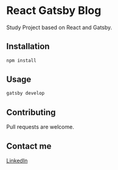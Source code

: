 # React Gatsby Blog

Study Project based on React and Gatsby.

## Installation

```bash
npm install
```

## Usage

```bash
gatsby develop
```

## Contributing

Pull requests are welcome.

## Contact me

<a href="https://www.linkedin.com/in/jeancampos/"> LinkedIn</a>
